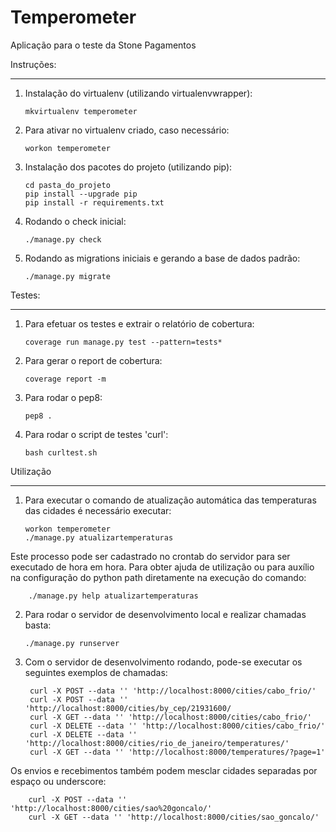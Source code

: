 Temperometer
============
Aplicação para o teste da Stone Pagamentos

Instruções:
___________


1.  Instalação do virtualenv (utilizando virtualenvwrapper):

        mkvirtualenv temperometer

2.  Para ativar no virtualenv criado, caso necessário:

        workon temperometer

3.  Instalação dos pacotes do projeto (utilizando pip):

        cd pasta_do_projeto
        pip install --upgrade pip
        pip install -r requirements.txt

4.  Rodando o check inicial:

        ./manage.py check

5.  Rodando as migrations iniciais e gerando a base de dados padrão:

        ./manage.py migrate

Testes:
_______

1.  Para efetuar os testes e extrair o relatório de cobertura:

        coverage run manage.py test --pattern=tests*

2.  Para gerar o report de cobertura:

        coverage report -m

3.  Para rodar o pep8:

        pep8 .

4.  Para rodar o script de testes 'curl':

        bash curltest.sh

Utilização
__________

1.  Para executar o comando de atualização automática das temperaturas das cidades é necessário executar:

        workon temperometer
        ./manage.py atualizartemperaturas

Este processo pode ser cadastrado no crontab do servidor para ser executado de hora em hora.
Para obter ajuda de utilização ou para auxílio na configuração do python path diretamente na execução do comando:
        
        ./manage.py help atualizartemperaturas

2.  Para rodar o servidor de desenvolvimento local e realizar chamadas basta:
  
        ./manage.py runserver

3. Com o servidor de desenvolvimento rodando, pode-se executar os seguintes exemplos de chamadas:

        curl -X POST --data '' 'http://localhost:8000/cities/cabo_frio/'
        curl -X POST --data '' 'http://localhost:8000/cities/by_cep/21931600/
        curl -X GET --data '' 'http://localhost:8000/cities/cabo_frio/'
        curl -X DELETE --data '' 'http://localhost:8000/cities/cabo_frio/'
        curl -X DELETE --data '' 'http://localhost:8000/cities/rio_de_janeiro/temperatures/'
        curl -X GET --data '' 'http://localhost:8000/temperatures/?page=1'

  Os envios e recebimentos também podem mesclar cidades separadas por espaço ou underscore:

        curl -X POST --data '' 'http://localhost:8000/cities/sao%20goncalo/'
        curl -X GET --data '' 'http://localhost:8000/cities/sao_goncalo/'